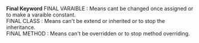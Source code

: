 **Final Keyword**
               FINAL VARAIBLE : Means cant be changed once assigned or to make a varaible constant.  <br>
               FINAL CLASS : Means can't be extend or inherited or to stop the inheritance.   <br>
               FINAL METHOD : Means can't be overridden or to stop method overriding.     <br>